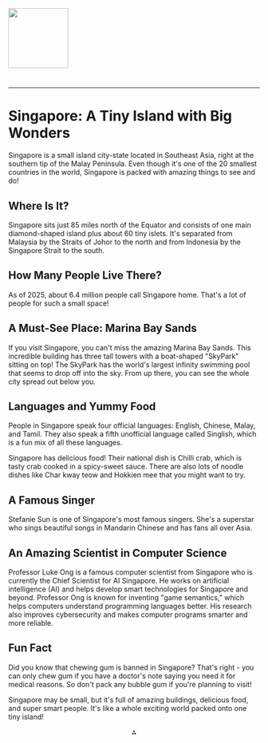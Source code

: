 <img src="https://r2cdn.perplexity.ai/pplx-full-logo-primary-dark%402x.png" class="logo" width="120"/>

# 

---

# Singapore: A Tiny Island with Big Wonders

Singapore is a small island city-state located in Southeast Asia, right at the southern tip of the Malay Peninsula. Even though it's one of the 20 smallest countries in the world, Singapore is packed with amazing things to see and do!

## Where Is It?

Singapore sits just 85 miles north of the Equator and consists of one main diamond-shaped island plus about 60 tiny islets. It's separated from Malaysia by the Straits of Johor to the north and from Indonesia by the Singapore Strait to the south.

## How Many People Live There?

As of 2025, about 6.4 million people call Singapore home. That's a lot of people for such a small space!

## A Must-See Place: Marina Bay Sands

If you visit Singapore, you can't miss the amazing Marina Bay Sands. This incredible building has three tall towers with a boat-shaped "SkyPark" sitting on top! The SkyPark has the world's largest infinity swimming pool that seems to drop off into the sky. From up there, you can see the whole city spread out below you.

## Languages and Yummy Food

People in Singapore speak four official languages: English, Chinese, Malay, and Tamil. They also speak a fifth unofficial language called Singlish, which is a fun mix of all these languages.

Singapore has delicious food! Their national dish is Chilli crab, which is tasty crab cooked in a spicy-sweet sauce. There are also lots of noodle dishes like Char kway teow and Hokkien mee that you might want to try.

## A Famous Singer

Stefanie Sun is one of Singapore's most famous singers. She's a superstar who sings beautiful songs in Mandarin Chinese and has fans all over Asia.

## An Amazing Scientist in Computer Science

Professor Luke Ong is a famous computer scientist from Singapore who is currently the Chief Scientist for AI Singapore. He works on artificial intelligence (AI) and helps develop smart technologies for Singapore and beyond. Professor Ong is known for inventing "game semantics," which helps computers understand programming languages better. His research also improves cybersecurity and makes computer programs smarter and more reliable.

## Fun Fact

Did you know that chewing gum is banned in Singapore? That's right - you can only chew gum if you have a doctor's note saying you need it for medical reasons. So don't pack any bubble gum if you're planning to visit!

Singapore may be small, but it's full of amazing buildings, delicious food, and super smart people. It's like a whole exciting world packed onto one tiny island!

<div style="text-align: center">⁂</div>

[^1]: https://en.wikipedia.org/wiki/Andrew_Ng

[^2]: https://sopossible.sp.edu.sg/courses/schools/soc

[^3]: https://sg.linkedin.com/in/luke-ong-5a95a124

[^4]: https://ceg.nus.edu.sg/students/achievements/

[^5]: https://aisingapore.org/home/the-team/

[^6]: https://www.comp.nus.edu.sg/programmes/pg/awards/

[^7]: https://www.comp.nus.edu.sg/cs/

[^8]: https://www.scs.org.sg/students/medals-awards

